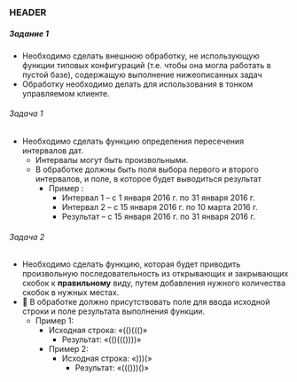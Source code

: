 

### HEADER

####

##### Задание 1


- Необходимо сделать внешнюю обработку, не использующую функции типовых конфигураций (т.е. чтобы она могла работать в пустой базе), содержащую выполнение нижеописанных задач
- Обработку необходимо делать для использования в тонком управляемом клиенте.

###### Задача 1

- Необходимо сделать функцию определения пересечения интервалов дат. 
  -	Интервалы могут быть произвольными. 
  - В обработке должны быть поля выбора первого и второго интервалов, и поле, в которое будет выводиться результат
    - Пример :
      - Интервал 1 – с 1 января 2016 г. по 31 января 2016 г.
      - Интервал 2 – с 15 января 2016 г. по 10 марта 2016 г.
      - Результат – с 15 января 2016 г. по 31 января 2016 г.


###### Задача 2

- Необходимо сделать функцию, которая будет приводить произвольную последовательность из открывающих и закрывающих скобок к **правильному** виду, путем добавления нужного количества скобок в нужных местах.
- 	В обработке должно присутствовать поле для ввода исходной строки и поле результата выполнения функции.
  - Пример 1:
    - Исходная строка: «(()((()»
      - Результат: «(()((())))»
    - Пример 2:
      - Исходная строка: «)))(»
        - Результат: «((()))()»
	
